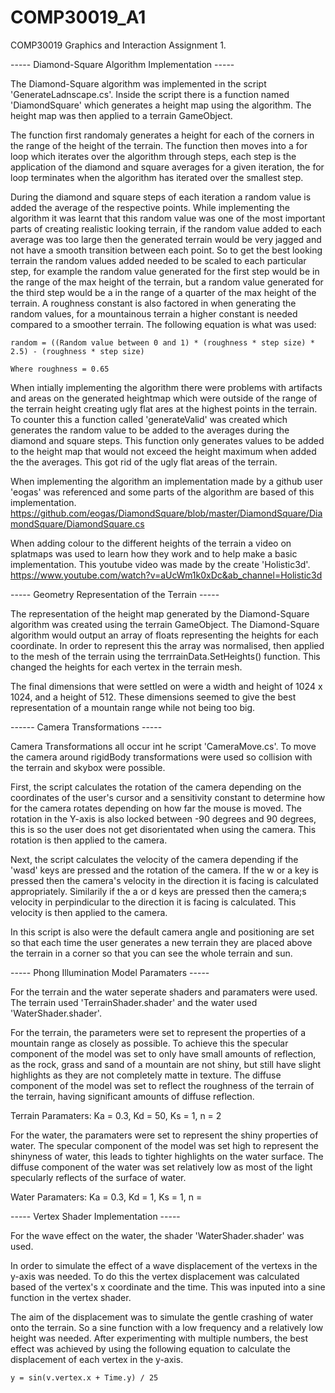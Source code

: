# COMP30019_A1
COMP30019 Graphics and Interaction Assignment 1.


----- Diamond-Square Algorithm Implementation -----

The Diamond-Square algorithm was implemented in the script 'GenerateLadnscape.cs'. Inside the script there is a function named 'DiamondSquare' which generates a height map using the algorithm. The height map was then applied to a terrain GameObject.

The function first randomaly generates a height for each of the corners in the range of the height of the terrain. The function then moves into a for loop which iterates over the algorithm through steps, each step is the application of the diamond and square averages for a given iteration, the for loop terminates when the algorithm has iterated over the smallest step.

During the diamond and square steps of each iteration a random value is added the average of the respective points. While implementing the algorithm it was learnt that this random value was one of the most important parts of creating realistic looking terrain, if the random value added to each average was too large then the generated terrain would be very jagged and not have a smooth transition between each point. So to get the best looking terrain the random values added needed to be scaled to each particular step, for example the random value generated for the first step would be in the range of the max height of the terrain, but a random value generated for the third step would be a in the range of a quarter of the max height of the terrain. A roughness constant is also factored in when generating the random values, for a mountainous terrain a higher constant is needed compared to a smoother terrain. The following equation is what was used:

    random = ((Random value between 0 and 1) * (roughness * step size) * 2.5) - (roughness * step size)
    
    Where roughness = 0.65

When intially implementing the algorithm there were problems with artifacts and areas on the generated heightmap which were outside of the range of the terrain height creating ugly flat ares at the highest points in the terrain. To counter this a function called 'generateValid' was created which generates the random value to be added to the averages during the diamond and square steps. This function only generates values to be added to the height map that would not exceed the height maximum when added the the averages. This got rid of the ugly flat areas of the terrain.

When implementing the algorithm an implementation made by a github user 'eogas' was referenced and some parts of the algorithm are based of this implementation.
https://github.com/eogas/DiamondSquare/blob/master/DiamondSquare/DiamondSquare/DiamondSquare.cs

When adding colour to the different heights of the terrain a video on splatmaps was used to learn how they work and to help make a basic implementation. This youtube video was made by the create 'Holistic3d'.
https://www.youtube.com/watch?v=aUcWm1k0xDc&ab_channel=Holistic3d


----- Geometry Representation of the Terrain -----

The representation of the height map generated by the Diamond-Square algorithm was created using the terrain GameObject. The Diamond-Square algorithm would output an array of floats representing the heights for each coordinate. In order to represent this the array was normalised, then applied to the mesh of the terrain using the terrrainData.SetHeights() function. This changed the heights for each vertex in the terrain mesh.

The final dimensions that were settled on were a width and height of 1024 x 1024, and a height of 512. These dimensions seemed to give the best representation of a mountain range while not being too big.


------ Camera Transformations -----

Camera Transformations all occur int he script 'CameraMove.cs'. To move the camera around rigidBody transformations were used so collision with the terrain and skybox were possible.

First, the script calculates the rotation of the camera depending on the coordinates of the user's cursor and a sensitivity constant to determine how for the camera rotates depending on how far the mouse is moved. The rotation in the Y-axis is also locked between -90 degrees and 90 degrees, this is so the user does not get disorientated when using the camera. This rotation is then applied to the camera.

Next, the script calculates the velocity of the camera depending if the 'wasd' keys are pressed and the rotation of the camera. If the w or a key is pressed then the camera's velocity in the direction it is facing is calculated appropriately. Similarily if the a or d keys are pressed then the camera;s velocity in perpindicular to the direction it is facing is calculated. This velocity is then applied to the camera.

In this script is also were the default camera angle and positioning are set so that each time the user generates a new terrain they are placed above the terrain in a corner so that you can see the whole terrain and sun.


----- Phong Illumination Model Paramaters -----

For the terrain and the water seperate shaders and paramaters were used. The terrain used 'TerrainShader.shader' and the water used 'WaterShader.shader'.

For the terrain, the parameters were set to represent the properties of a mountain range as closely as possible. To achieve this the specular component of the model was set to only have small amounts of reflection, as the rock, grass and sand of a mountain are not shiny, but still have slight highlights as they are not completely matte in texture. The diffuse component of the model was set to reflect the roughness of the terrain of the terrain, having significant amounts of diffuse reflection.

Terrain Paramaters:
Ka = 0.3, Kd = 50, Ks = 1, n = 2

For the water, the paramaters were set to represent the shiny properties of water. The specular component of the model was set high to represent the shinyness of water, this leads to tighter highlights on the water surface. The diffuse component of the water was set relatively low as most of the light specularly reflects of the surface of water.

Water Paramaters:
Ka = 0.3, Kd = 1, Ks = 1, n = 


----- Vertex Shader Implementation -----

For the wave effect on the water, the shader 'WaterShader.shader' was used.

In order to simulate the effect of a wave displacement of the vertexs in the y-axis was needed. To do this the vertex displacement was calculated based of the vertex's x coordinate and the time. This was inputed into a sine function in the vertex shader.

The aim of the displacement was to simulate the gentle crashing of water onto the terrain. So a sine function with a low frequency and a relatively low height was needed. After experimenting with multiple numbers, the best effect was achieved by using the following equation to calculate the displacement of each vertex in the y-axis.

    y = sin(v.vertex.x + Time.y) / 25